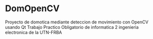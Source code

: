 # DomOpenCV
Proyecto de domotica mediante deteccion de movimiento con OpenCV usando Qt
Trabajo Practico Obligatorio de informatica 2 ingenieria electronica de la UTN-FRBA
